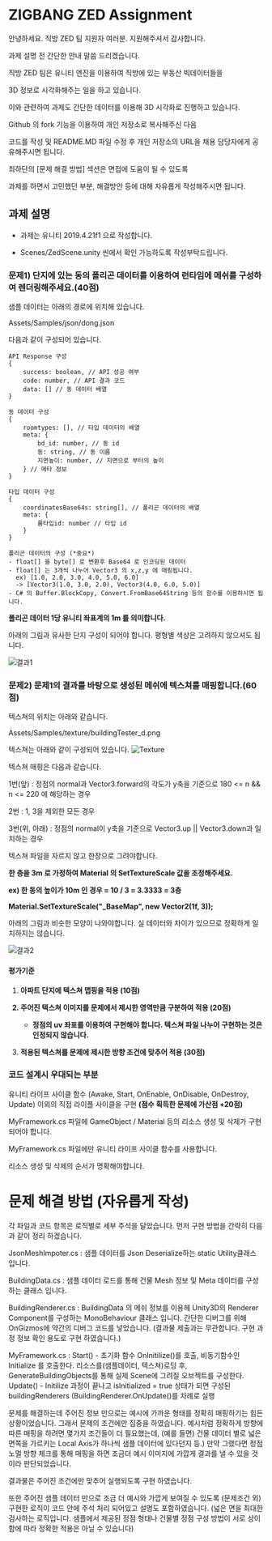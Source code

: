 # ZIGBANG ZED Assignment

안녕하세요. 직방 ZED 팀 지원자 여러분. 지원해주셔서 감사합니다.

과제 설명 전 간단한 안내 말씀 드리겠습니다.

직방 ZED 팀은 유니티 엔진을 이용하여 직방에 있는 부동산 빅데이터들을

3D 정보로 시각화해주는 일을 하고 있습니다.

이와 관련하여 과제도 간단한 데이터를 이용해 3D 시각화로 진행하고 있습니다.

Github 의 fork 기능을 이용하여 개인 저장소로 복사해주신 다음 

코드를 작성 및 README.MD 파일 수정 후 개인 저장소의 URL을 채용 담당자에게 공유해주시면 됩니다.

최하단의 [문제 해결 방법] 섹션은 면접에 도움이 될 수 있도록

과제를 하면서 고민했던 부분, 해결방안 등에 대해 자유롭게 작성해주시면 됩니다.

## 과제 설명

- 과제는 유니티 2019.4.21f1 으로 작성합니다.

- Scenes/ZedScene.unity 씬에서 확인 가능하도록 작성부탁드립니다.

### 문제1) 단지에 있는 동의 폴리곤 데이터를 이용하여 런타임에 메쉬를 구성하여 렌더링해주세요.(40점)

샘플 데이터는 아래의 경로에 위치해 있습니다.

Assets/Samples/json/dong.json

다음과 같이 구성되어 있습니다.

```
API Response 구성
{
    success: boolean, // API 성공 여부
    code: number, // API 결과 코드
    data: [] // 동 데이터 배열
}

동 데이터 구성
{
    roomtypes: [], // 타입 데이터의 배열
    meta: {
        bd_id: number, // 동 id
        동: string, // 동 이름
        지면높이: number, // 지면으로 부터의 높이
    } // 메타 정보
}

타입 데이터 구성
{
    coordinatesBase64s: string[], // 폴리곤 데이터의 배열
    meta: {
        룸타입id: number // 타입 id
    }
}

폴리곤 데이터의 구성 (*중요*)
- float[] 을 byte[] 로 변환후 Base64 로 인코딩된 데이터
- float[] 는 3개씩 나누어 Vector3 의 x,z,y 에 매핑됩니다.
  ex) [1.0, 2.0, 3.0, 4.0, 5.0, 6.0]
  -> [Vector3(1.0, 3.0, 2.0), Vector3(4.0, 6.0, 5.0)]
- C# 의 Buffer.BlockCopy, Convert.FromBase64String 등의 함수를 이용하시면 됩니다.
```
**폴리곤 데이터 1당 유니티 좌표계의 1m 를 의미합니다.**

아래의 그림과 유사한 단지 구성이 되어야 합니다. 평형별 색상은 고려하지 않으셔도 됩니다.

![결과1](https://i.imgur.com/vcmmiid.png)



### 문제2) 문제1의 결과를 바탕으로 생성된 메쉬에 텍스쳐를 매핑합니다.(60점)

텍스쳐의 위치는 아래와 같습니다.

Assets/Samples/texture/buildingTester_d.png

텍스쳐는 아래와 같이 구성되어 있습니다.
![Texture](https://i.imgur.com/srIPHBq.png)


텍스쳐 매핑은 다음과 같습니다.

1번(앞) : 정점의 normal과 Vector3.forward의 각도가 y축을 기준으로 180 <= n && n <= 220 에 해당하는 경우

2번 : 1, 3을 제외한 모든 경우

3번(위, 아래) : 정점의 normal이 y축을 기준으로 Vector3.up || Vector3.down과 일치하는 경우


텍스쳐 파일을 자르지 않고 한장으로 그려야합니다. 

**한 층을 3m 로 가정하여 Material 의 SetTextureScale 값을 조정해주세요.**

**ex) 한 동의 높이가 10m 인 경우 = 10 / 3 = 3.3333 = 3층**

**Material.SetTextureScale("_BaseMap", new Vector2(1f, 3));**

아래의 그림과 비슷한 모양이 나와야합니다. 실 데이터와 차이가 있으므로 정확하게 일치하지는 않습니다.

![결과2](https://i.imgur.com/gbjA93E.png)

#### 평가기준

1. <b>아파트 단지에 텍스쳐 맵핑을 적용 (10점)

2. 주어진 텍스쳐 이미지를 문제에서 제시한 영역만큼 구분하여 적용 (20점)
   * 정점의 uv 좌표를 이용하여 구현해야 합니다. 텍스쳐 파일 나누어 구현하는 것은 인정되지 않습니다.

3. 적용된 텍스쳐를 문제에 제시한 방향 조건에 맞추어 적용 (30점)</b>

### 코드 설계시 우대되는 부분

유니티 라이프 사이클 함수 (Awake, Start, OnEnable, OnDisable, OnDestroy, Update) 이외의 직접 라이플 사이클을 구현 <b>(점수 획득한 문제에 가산점 +20점)</b>

MyFramework.cs 파일에 GameObject / Material 등의 리소스 생성 및 삭제가 구현되어야 합니다.

MyFramework.cs 파일에만 유니티 라이프 사이클 함수를 사용합니다.

리소스 생성 및 삭제의 순서가 명확해야합니다.

# 문제 해결 방법 (자유롭게 작성)

각 파일과 코드 항목은 로직별로 세부 주석을 달았습니다.
먼저 구현 방법을 간략히 다음과 같이 정리 하겠습니다. 



JsonMeshImpoter.cs : 샘플 데이터를 Json Deserialize하는 static Utility클래스 입니다.

BuildingData.cs : 샘플 데이터 로드를 통해 건물 Mesh 정보 및 Meta 데이터를 구성하는 클래스 입니다.

BuildingRenderer.cs : BuildingData 의 메쉬 정보를 이용헤 Unity3D의 Renderer Component를 구성하는 MonoBehaviour 클래스 입니다. 간단한 디버그를 위해 OnGizmos에 약간의 디버그 코드를 넣었습니다. (결과물 제출과는 무관합니다. 구현 과정 정보 확인 용도로 구현 하였습니다.)

MyFramework.cs :
 Start() - 초기화 함수 OnInitilize()를 호출, 비동기함수인 Initialize 를 호출한다. 리소스를(샘플데이터, 텍스쳐)로딩 후, GenerateBuildingObjects를 통해 실제 Scene에 그려질 오브젝트를 구성한다.
 Update() - Initilize 과정이 끝나고 isInitialized = true 상태가 되면 구성된 buildingRenderers (BuildingRenderer.OnUpdate()를 차례로 실행
 
 
 
 
 문제를 해결하는데 주어진 정보 만으로는 예시에 가까운 형태를 정확히 매핑하기는 힘든 상황이었습니다. 
 그래서 문제의 조건에만 집중을 하였습니다.
 예시처럼 정확하게 방향에 따른 매핑을 하려면 몇가지 조건들이 더 필요했는데, (예를 들면) 건물 데이터 별로 넓은 면쪽을 가르키는 Local Axis가 하나씩 샘플 데이터에 있다던지 등.)
 만약 그랬다면 정점 노멀 방향 체크를 통해 매핑을 하면 조금더 예시 이미지에 가깝게 결과를 낼 수 있을 것이라 판단되었습니다.
 
 결과물은 주어진 조건에만 맞추어 실행되도록 구현 하였습니다.
 
 또한 
 주어진 샘플 데이터 만으로 조금 더 예시와 가깝게 보여질 수 있도록 (문제조건 외) 구현한 로직이 코드 안에 주석 처리 되어있고 설명도 포함하였습니다. 
 (넓은 면을 최대한 검사하는 로직입니다. 샘플에서 제공된 정점 형태나 건물별 정점 구성 방법이 서로 상이 함에 따라 정확한 적용은 아닐 수 있습니다)
 
 
 
